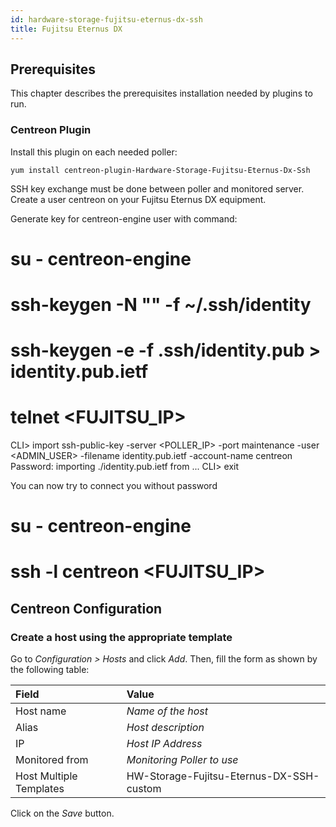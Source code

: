 ```yaml
---
id: hardware-storage-fujitsu-eternus-dx-ssh
title: Fujitsu Eternus DX
---
```


## Prerequisites

This chapter describes the prerequisites installation needed by plugins to run.

### Centreon Plugin

Install this plugin on each needed poller:

``` shell
yum install centreon-plugin-Hardware-Storage-Fujitsu-Eternus-Dx-Ssh
```

SSH key exchange must be done between poller and monitored server. Create a user
centreon on your Fujitsu Eternus DX equipment.

Generate key for centreon-engine user with command:

# su - centreon-engine
# ssh-keygen -N "" -f ~/.ssh/identity
# ssh-keygen -e -f .ssh/identity.pub > identity.pub.ietf
# telnet <FUJITSU_IP>
CLI> import ssh-public-key -server <POLLER_IP> -port maintenance -user <ADMIN_USER> -filename identity.pub.ietf -account-name centreon
Password:
importing ./identity.pub.ietf from ...
CLI> exit

You can now try to connect you without password

# su - centreon-engine
# ssh -l centreon <FUJITSU_IP>

## Centreon Configuration

### Create a host using the appropriate template

Go to *Configuration \> Hosts* and click *Add*. Then, fill the form as shown by
the following table:

| Field                                | Value                                    |
| :----------------------------------- | :--------------------------------------- |
| Host name                            | *Name of the host*                       |
| Alias                                | *Host description*                       |
| IP                                   | *Host IP Address*                        |
| Monitored from                       | *Monitoring Poller to use*               |
| Host Multiple Templates              | HW-Storage-Fujitsu-Eternus-DX-SSH-custom |

Click on the *Save* button.
